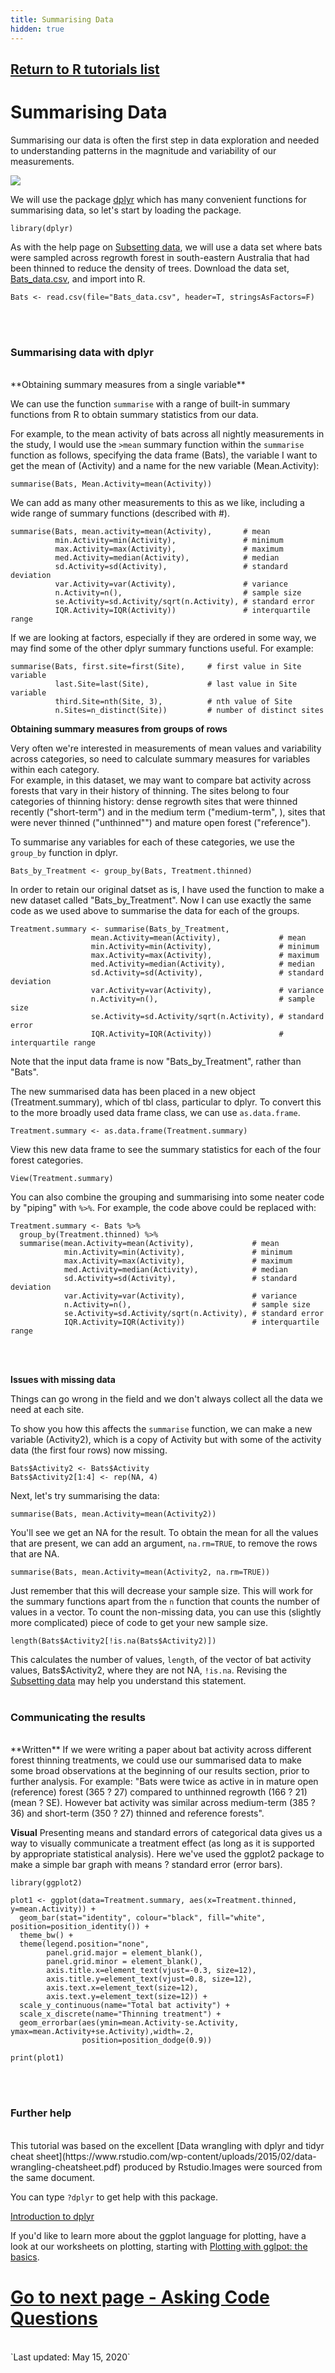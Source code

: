 ```yaml
---
title: Summarising Data
hidden: true
---
```

## [Return to R tutorials list](%base_url%/?r-language)

# Summarising Data

Summarising our data is often the first step in data exploration and needed to understanding patterns in the magnitude and variability of our measurements.

![](%theme_url%/img/Summarising_data_image.jpg)

We will use the package [dplyr](https://cran.r-project.org/web/packages/dplyr/index.html) which has many convenient functions for summarising data, so let's start by loading the package.

```{r, message=FALSE, warning =FALSE}
library(dplyr)
```

As with the help page on [Subsetting data](%base_url%/?subsetting-data), we will use a data set where bats were sampled across regrowth forest in south-eastern Australia that had been thinned to reduce the density of trees. Download the data set,  [Bats_data.csv](%base_url%/Bats_data.csv), and import into R.

```{r}
Bats <- read.csv(file="Bats_data.csv", header=T, stringsAsFactors=F)
```
<br><br>

### Summarising data with dplyr
<br>
**Obtaining summary measures from a single variable**  

We can use the function `summarise` with a range of built-in summary functions from R to obtain summary statistics from our data. 

For example, to the mean activity of bats across all nightly measurements in the study, I would use the `>mean` summary function within the `summarise` function as follows, specifying the data frame (Bats), the variable I want to get the mean of (Activity) and a name for the new variable (Mean.Activity):

```{r}
summarise(Bats, Mean.Activity=mean(Activity))
```

We can add as many other measurements to this as we like, including a wide range of summary functions (described with #).

```{r}
summarise(Bats, mean.activity=mean(Activity),       # mean
          min.Activity=min(Activity),               # minimum
          max.Activity=max(Activity),               # maximum
          med.Activity=median(Activity),            # median
          sd.Activity=sd(Activity),                 # standard deviation
          var.Activity=var(Activity),               # variance
          n.Activity=n(),                           # sample size
          se.Activity=sd.Activity/sqrt(n.Activity), # standard error
          IQR.Activity=IQR(Activity))               # interquartile range
```

If we are looking at factors, especially if they are ordered in some way, we may find some of the other dplyr summary functions useful. For example:

```{r}
summarise(Bats, first.site=first(Site),     # first value in Site variable
          last.Site=last(Site),             # last value in Site variable
          third.Site=nth(Site, 3),          # nth value of Site
          n.Sites=n_distinct(Site))         # number of distinct sites
```


**Obtaining summary measures from groups of rows**  

Very often we're interested in measurements of mean values and variability across categories, so need to calculate summary measures for variables within each category.   
For example, in this dataset, we may want to compare bat activity across forests that vary in their history of thinning. The sites belong to four categories of thinning history: dense regrowth sites that were thinned recently ("short-term") and in the medium term ("medium-term", ), sites that were never thinned ("unthinned"") and mature open forest ("reference").

To summarise any variables for each of these categories, we use the `group_by` function in dplyr. 

```{r}
Bats_by_Treatment <- group_by(Bats, Treatment.thinned)
```

In order to retain our original datset as is, I have used the function to make a new dataset called "Bats_by_Treatment". Now I can use exactly the same code as we used above to summarise the data for each of the groups. 

```{r}
Treatment.summary <- summarise(Bats_by_Treatment, 
                  mean.Activity=mean(Activity),             # mean
                  min.Activity=min(Activity),               # minimum
                  max.Activity=max(Activity),               # maximum
                  med.Activity=median(Activity),            # median
                  sd.Activity=sd(Activity),                 # standard deviation
                  var.Activity=var(Activity),               # variance
                  n.Activity=n(),                           # sample size
                  se.Activity=sd.Activity/sqrt(n.Activity), # standard error
                  IQR.Activity=IQR(Activity))               # interquartile range

```

Note that the input data frame is now "Bats_by_Treatment", rather than "Bats".

The new summarised data has been placed in a new object (Treatment.summary), which of tbl class, particular to dplyr. To convert this to the more broadly used data frame class, we can use `as.data.frame`.

```{r}
Treatment.summary <- as.data.frame(Treatment.summary)
```

View this new data frame to see the summary statistics for each of the four forest categories.

```{r,eval =F}
View(Treatment.summary)
```

You can also combine the grouping and summarising into some neater code by "piping" with `%>%`. For example, the code above could be replaced with:

```{r}
Treatment.summary <- Bats %>%                          
  group_by(Treatment.thinned) %>%
  summarise(mean.Activity=mean(Activity),             # mean
            min.Activity=min(Activity),               # minimum
            max.Activity=max(Activity),               # maximum
            med.Activity=median(Activity),            # median
            sd.Activity=sd(Activity),                 # standard deviation
            var.Activity=var(Activity),               # variance
            n.Activity=n(),                           # sample size
            se.Activity=sd.Activity/sqrt(n.Activity), # standard error
            IQR.Activity=IQR(Activity))               # interquartile range
```
<br><br>

**Issues with missing data**

Things can go wrong in the field and we don't always collect all the data we need at each site. 

To show you how this affects the `summarise` function, we can make a new variable (Activity2), which is a copy of Activity but with some of the activity data (the first four rows) now missing.


```{r}
Bats$Activity2 <- Bats$Activity
Bats$Activity2[1:4] <- rep(NA, 4)
```

Next, let's try summarising the data: 

```{r}
summarise(Bats, mean.Activity=mean(Activity2))              
```

You'll see we get an NA for the result. To obtain the mean for all the values that are present, we can add an argument, `na.rm=TRUE`, to remove the rows that are NA.

```{r}
summarise(Bats, mean.Activity=mean(Activity2, na.rm=TRUE))              
```

Just remember that this will decrease your sample size. This will work for the summary functions apart from the `n` function that counts the number of values in a vector. To count the non-missing data, you can use this (slightly more complicated) piece of code to get your new sample size. 

```{r}
length(Bats$Activity2[!is.na(Bats$Activity2)])
```

This calculates the number of values, `length`, of the vector of bat activity values, Bats$Activity2, where they are not NA, `!is.na`. Revising the [Subsetting data](%base_url%/?subsetting-data) may help you understand this statement. 
<br><br>

### Communicating the results
<br>
**Written** If we were writing a paper about bat activity across different forest thinning treatments, we could use our summarised data to make some broad observations at the beginning of our results section, prior to further analysis. For example: "Bats were twice as active in in mature open (reference) forest (365 ? 27) compared to unthinned regrowth (166 ? 21) (mean ? SE). However bat activity was similar across medium-term (385 ? 36) and short-term (350 ? 27) thinned and reference forests".

**Visual**  Presenting means and standard errors of categorical data gives us a way to visually communicate a treatment effect (as long as it is supported by appropriate statistical analysis). Here we've used the ggplot2 package to make a simple bar graph with means ? standard error (error bars).

```{r,warning=F,echo=F}
library(ggplot2)

plot1 <- ggplot(data=Treatment.summary, aes(x=Treatment.thinned, y=mean.Activity)) + 
  geom_bar(stat="identity", colour="black", fill="white", position=position_identity()) +
  theme_bw() +
  theme(legend.position="none", 
        panel.grid.major = element_blank(),
        panel.grid.minor = element_blank(),
        axis.title.x=element_text(vjust=-0.3, size=12),
        axis.title.y=element_text(vjust=0.8, size=12),
        axis.text.x=element_text(size=12),
        axis.text.y=element_text(size=12)) +
  scale_y_continuous(name="Total bat activity") +
  scale_x_discrete(name="Thinning treatment") +
  geom_errorbar(aes(ymin=mean.Activity-se.Activity, ymax=mean.Activity+se.Activity),width=.2,
                position=position_dodge(0.9)) 

print(plot1)
```
<br><br>

### Further help
<br>
This tutorial was based on the excellent [Data wrangling with dplyr and tidyr cheat sheet](https://www.rstudio.com/wp-content/uploads/2015/02/data-wrangling-cheatsheet.pdf) produced by Rstudio.Images were sourced from the same document.

You can type `?dplyr` to get help with this package.

[Introduction to dplyr](https://cran.r-project.org/web/packages/dplyr/vignettes/introduction.html)

If you'd like to learn more about the ggplot language for plotting, have a look at our worksheets on plotting, starting with [Plotting with gglpot: the basics](%base_url%/?plotting-with-ggplot-the-basics).

# [Go to next page - Asking Code Questions](%base_url%/?code-questions)

<br>
`Last updated: May 15, 2020`
